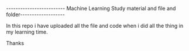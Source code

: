 ------------------------- Machine Learning Study material and file and folder-------------------

In this repo i have uploaded all the file and code when i did all the thing in my learning time.


Thanks